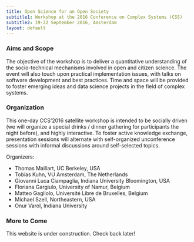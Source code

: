 ```yaml
---
title: Open Science for an Open Society
subtitle1: Workshop at the 2016 Conference on Complex Systems (CSS)
subtitle2: 19-22 September 2016, Amsterdam
layout: default
---
```


### Aims and Scope

The objective of the workshop is to deliver a quantitative understanding of the socio-technical mechanisms involved in open and citizen science. The event will also touch upon practical implementation issues, with talks on software development and best practices. Time and space will be provided to foster emerging ideas and data science projects in the field of complex systems.


### Organization

This one-day CCS’2016 satellite workshop is intended to be socially driven (we will organize a special drinks / dinner gathering for participants the night before), and highly interactive. To foster active knowledge exchange, presentation sessions will alternate with self-organized unconference sessions with informal discussions around self-selected topics.

Organizers:

- Thomas Maillart, UC Berkeley, USA
- Tobias Kuhn, VU Amsterdam, The Netherlands
- Giovanni Luca Ciampaglia, Indiana University Bloomington, USA
- Floriana Gargiulo, University of Namur, Belgium
- Matteo Gagliolo, Université Libre de Bruxelles, Belgium
- Michael Szell, Northeastern, USA
- Onur Varol, Indiana University


### More to Come

This website is under construction. Check back later!
